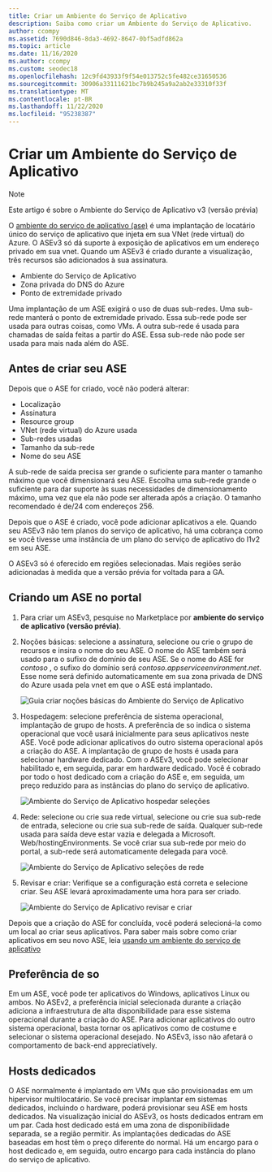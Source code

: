 ```yaml
---
title: Criar um Ambiente do Serviço de Aplicativo
description: Saiba como criar um Ambiente do Serviço de Aplicativo.
author: ccompy
ms.assetid: 7690d846-8da3-4692-8647-0bf5adfd862a
ms.topic: article
ms.date: 11/16/2020
ms.author: ccompy
ms.custom: seodec18
ms.openlocfilehash: 12c9fd43933f9f54e013752c5fe482ce31650536
ms.sourcegitcommit: 30906a33111621bc7b9b245a9a2ab2e33310f33f
ms.translationtype: MT
ms.contentlocale: pt-BR
ms.lasthandoff: 11/22/2020
ms.locfileid: "95238387"
---
```

# <a name="create-an-app-service-environment"></a>Criar um Ambiente do Serviço de Aplicativo

> [!NOTE]
> Este artigo é sobre o Ambiente do Serviço de Aplicativo v3 (versão prévia)
> 

O [ambiente do serviço de aplicativo (ase)][Intro] é uma implantação de locatário único do serviço de aplicativo que injeta em sua VNet (rede virtual) do Azure.  O ASEv3 só dá suporte à exposição de aplicativos em um endereço privado em sua vnet. Quando um ASEv3 é criado durante a visualização, três recursos são adicionados à sua assinatura.

- Ambiente do Serviço de Aplicativo
- Zona privada do DNS do Azure
- Ponto de extremidade privado

Uma implantação de um ASE exigirá o uso de duas sub-redes.  Uma sub-rede manterá o ponto de extremidade privado.  Essa sub-rede pode ser usada para outras coisas, como VMs.  A outra sub-rede é usada para chamadas de saída feitas a partir do ASE.  Essa sub-rede não pode ser usada para mais nada além do ASE. 

## <a name="before-you-create-your-ase"></a>Antes de criar seu ASE

Depois que o ASE for criado, você não poderá alterar:

- Localização
- Assinatura
- Resource group
- VNet (rede virtual) do Azure usada
- Sub-redes usadas
- Tamanho da sub-rede
- Nome do seu ASE

A sub-rede de saída precisa ser grande o suficiente para manter o tamanho máximo que você dimensionará seu ASE. Escolha uma sub-rede grande o suficiente para dar suporte às suas necessidades de dimensionamento máximo, uma vez que ela não pode ser alterada após a criação. O tamanho recomendado é de/24 com endereços 256.

Depois que o ASE é criado, você pode adicionar aplicativos a ele. Quando seu ASEv3 não tem planos do serviço de aplicativo, há uma cobrança como se você tivesse uma instância de um plano do serviço de aplicativo do I1v2 em seu ASE.  

O ASEv3 só é oferecido em regiões selecionadas. Mais regiões serão adicionadas à medida que a versão prévia for voltada para a GA. 

## <a name="creating-an-ase-in-the-portal"></a>Criando um ASE no portal

1. Para criar um ASEv3, pesquise no Marketplace por **ambiente do serviço de aplicativo (versão prévia)**.  
2. Noções básicas: selecione a assinatura, selecione ou crie o grupo de recursos e insira o nome do seu ASE.  O nome do ASE também será usado para o sufixo de domínio de seu ASE.  Se o nome do ASE for *contoso* , o sufixo do domínio será *contoso.appserviceenvironment.net*.  Esse nome será definido automaticamente em sua zona privada de DNS do Azure usada pela vnet em que o ASE está implantado. 

    ![Guia criar noções básicas do Ambiente do Serviço de Aplicativo](./media/creation/creation-basics.png)

3. Hospedagem: selecione preferência de sistema operacional, implantação de grupo de hosts. A preferência de so indica o sistema operacional que você usará inicialmente para seus aplicativos neste ASE. Você pode adicionar aplicativos do outro sistema operacional após a criação do ASE. A implantação de grupo de hosts é usada para selecionar hardware dedicado. Com o ASEv3, você pode selecionar habilitado e, em seguida, parar em hardware dedicado. Você é cobrado por todo o host dedicado com a criação do ASE e, em seguida, um preço reduzido para as instâncias do plano do serviço de aplicativo. 

    ![Ambiente do Serviço de Aplicativo hospedar seleções](./media/creation/creation-hosting.png)

4. Rede: selecione ou crie sua rede virtual, selecione ou crie sua sub-rede de entrada, selecione ou crie sua sub-rede de saída. Qualquer sub-rede usada para saída deve estar vazia e delegada a Microsoft. Web/hostingEnvironments. Se você criar sua sub-rede por meio do portal, a sub-rede será automaticamente delegada para você.

    ![Ambiente do Serviço de Aplicativo seleções de rede](./media/creation/creation-networking.png)

5. Revisar e criar: Verifique se a configuração está correta e selecione criar. Seu ASE levará aproximadamente uma hora para ser criado. 

    ![Ambiente do Serviço de Aplicativo revisar e criar](./media/creation/creation-review.png)

Depois que a criação do ASE for concluída, você poderá selecioná-la como um local ao criar seus aplicativos. Para saber mais sobre como criar aplicativos em seu novo ASE, leia [usando um ambiente do serviço de aplicativo][UsingASE]

## <a name="os-preference"></a>Preferência de so
Em um ASE, você pode ter aplicativos do Windows, aplicativos Linux ou ambos. No ASEv2, a preferência inicial selecionada durante a criação adiciona a infraestrutura de alta disponibilidade para esse sistema operacional durante a criação do ASE. Para adicionar aplicativos do outro sistema operacional, basta tornar os aplicativos como de costume e selecionar o sistema operacional desejado. No ASEv3, isso não afetará o comportamento de back-end appreciatively.  

## <a name="dedicated-hosts"></a>Hosts dedicados
O ASE normalmente é implantado em VMs que são provisionadas em um hipervisor multilocatário. Se você precisar implantar em sistemas dedicados, incluindo o hardware, poderá provisionar seu ASE em hosts dedicados. Na visualização inicial do ASEv3, os hosts dedicados entram em um par. Cada host dedicado está em uma zona de disponibilidade separada, se a região permitir. As implantações dedicadas do ASE baseadas em host têm o preço diferente do normal. Há um encargo para o host dedicado e, em seguida, outro encargo para cada instância do plano do serviço de aplicativo.  

<!--Links-->
[Intro]: ./overview.md
[MakeASE]: ./creation.md
[ASENetwork]: ./networking.md
[UsingASE]: ./using.md
[UDRs]: ../../virtual-network/virtual-networks-udr-overview.md
[NSGs]: ../../virtual-network/network-security-groups-overview.md
[Pricing]: https://azure.microsoft.com/pricing/details/app-service/
[ARMOverview]: ../../azure-resource-manager/management/overview.md
[ConfigureSSL]: ../configure-ssl-certificate.md
[Kudu]: https://azure.microsoft.com/resources/videos/super-secret-kudu-debug-console-for-azure-web-sites/
[AppDeploy]: ../deploy-local-git.md
[ASEWAF]: app-service-app-service-environment-web-application-firewall.md
[AppGW]: ../../web-application-firewall/ag/ag-overview.md
[logalerts]: ../../azure-monitor/platform/alerts-log.md
